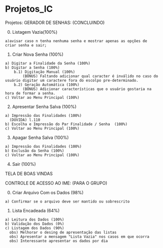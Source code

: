 # Projetos_IC
Projetos:
GERADOR DE SENHAS: (CONCLUINDO)

  0) Listagem Vazia(100%)

    a)avisar caso n tenha nenhuma senha e mostrar apenas as opções de criar senha e sair;
  1) Criar Nova Senha (100%)
    
    a) Digitar a Finalidade da Senha (100%)
    b) Digitar a Senha (100%)
        b.1) Digitação Manual (100%)
            (BÔNUS) Faltando adicionar qual caracter é inválido no caso do usuário digitar um caractere fora do escolpo pre-determinado.
        b.2) Geração Automática (100%)
            (BÔNUS) Adicionar características que o usuário gostaria na hora de formar a senha.
    c) Voltar ao Menu Principal (100%)
  2) Apresentar Senha Salva (100%)
    
    a) Impressão das Finalidades (100%)
      (DÚVIDA) l.110
    b) Escolha e Impressão do Par Finalidade / Senha  (100%)
    c) Voltar ao Menu Principal (100%)
  3) Apagar Senha Salva  (100%)

    a) Impressão das Finalidades (100%)
    b) Exclusão da Senha (100%)
    c) Voltar ao Menu Principal (100%)

  4) Sair (100%)

TELA DE BOAS VINDAS

CONTROLE DE ACESSO AO IME: (PARA O GRUPO)

  0) Criar Arquivo Com os Dados (98%)

    a) Confirmar se o arquivo deve ser mantido ou sobrescrito
  1) Lista Encadeada (64%)
  
    a) Leitura dos Dados (100%)
    b) Validação dos Dados (0%)
    c) Listagem dos Dados (90%)
      obs) Melhorar o desing de apresentação das listas
      obs) Apresentar a mensagem "Lista Vazia" nos casos em que ocorra
      obs) Interessante apresentar os dados por dia
      
